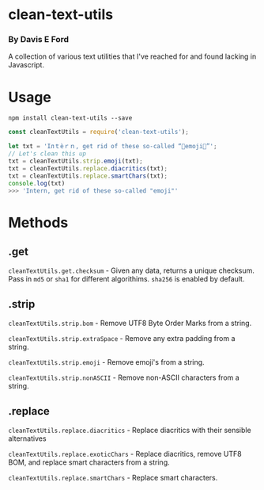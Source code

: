 # clean-text-utils
### By Davis E Ford

A collection of various text utilities that I've reached for and found lacking in Javascript.

# Usage

`npm install clean-text-utils --save`

```javascript
const cleanTextUtils = require('clean-text-utils');

let txt = 'Iлｔèｒｎ, get rid of these so-called “💩emoji💩”';
// Let's clean this up
txt = cleanTextUtils.strip.emoji(txt);
txt = cleanTextUtils.replace.diacritics(txt);
txt = cleanTextUtils.replace.smartChars(txt);
console.log(txt)
>>> 'Intern, get rid of these so-called "emoji"'
```

# Methods
## .get

`cleanTextUtils.get.checksum` - Given any data, returns a unique checksum. Pass in `md5` or `sha1` for different algorithims. `sha256` is enabled by default.
## .strip

`cleanTextUtils.strip.bom` - Remove UTF8 Byte Order Marks from a string.

`cleanTextUtils.strip.extraSpace` - Remove any extra padding from a string.

`cleanTextUtils.strip.emoji` - Remove emoji's from a string.

`cleanTextUtils.strip.nonASCII` - Remove non-ASCII characters from a string.

## .replace

`cleanTextUtils.replace.diacritics` - Replace diacritics with their sensible alternatives

`cleanTextUtils.replace.exoticChars` - Replace diacritics, remove UTF8 BOM, and replace smart characters from a string.

`cleanTextUtils.replace.smartChars` - Replace smart characters.
